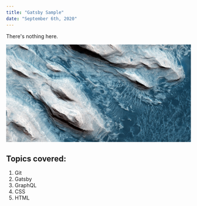 ```yaml
---
title: "Gatsby Sample"
date: "September 6th, 2020"
---
```


There's nothing here.

![A top-down picture of a mountain.](./mountain.jpg)

## Topics covered:

1. Git
2. Gatsby
3. GraphQL
4. CSS
5. HTML
